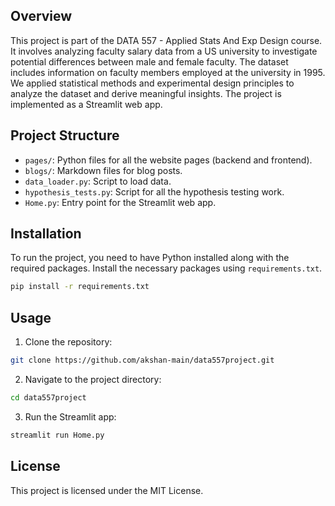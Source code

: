## Overview

This project is part of the DATA 557 - Applied Stats And Exp Design course. It involves analyzing faculty salary data from a US university to investigate potential differences between male and female faculty. The dataset includes information
on faculty members employed at the university in 1995. We applied statistical methods and experimental design principles to analyze the dataset and derive meaningful insights. The project is implemented as a Streamlit web app.

## Project Structure

- `pages/`: Python files for all the website pages (backend and frontend).
- `blogs/`: Markdown files for blog posts.
- `data_loader.py`: Script to load data.
- `hypothesis_tests.py`: Script for all the hypothesis testing work.
- `Home.py`: Entry point for the Streamlit web app.

## Installation

To run the project, you need to have Python installed along with the required packages. Install the necessary packages using `requirements.txt`.

```bash
pip install -r requirements.txt
```

## Usage

1. Clone the repository:
```bash
git clone https://github.com/akshan-main/data557project.git
```
2. Navigate to the project directory:
```bash
cd data557project
```
3. Run the Streamlit app:
```bash
streamlit run Home.py
```

## License
This project is licensed under the MIT License.